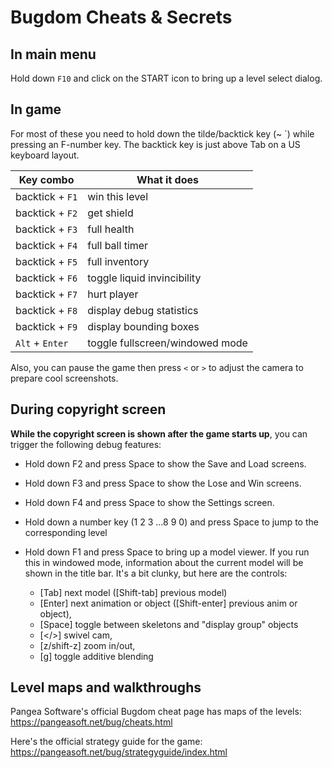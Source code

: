# Bugdom Cheats & Secrets

## In main menu

Hold down `F10` and click on the START icon to bring up a level select dialog.

## In game

For most of these you need to hold down the tilde/backtick key (~ `) while pressing an F-number key.
The backtick key is just above Tab on a US keyboard layout.

| Key combo       | What it does                    |
|-----------------|---------------------------------|
| backtick + `F1` | win this level                  |
| backtick + `F2` | get shield                      |
| backtick + `F3` | full health                     |
| backtick + `F4` | full ball timer                 |
| backtick + `F5` | full inventory                  |
| backtick + `F6` | toggle liquid invincibility     |
| backtick + `F7` | hurt player                     |
| backtick + `F8` | display debug statistics        |
| backtick + `F9` | display bounding boxes          |
| `Alt` + `Enter` | toggle fullscreen/windowed mode |

Also, you can pause the game then press `<` or `>` to adjust the camera to prepare cool screenshots.

## During copyright screen

**While the copyright screen is shown after the game starts up**, you can trigger the following debug features:

- Hold down F2 and press Space to show the Save and Load screens.

- Hold down F3 and press Space to show the Lose and Win screens.

- Hold down F4 and press Space to show the Settings screen.

- Hold down a number key (1 2 3 ...8 9 0) and press Space to jump to the corresponding level

- Hold down F1 and press Space to bring up a model viewer.
  If you run this in windowed mode, information about the current model will be shown in the title bar. It's a bit clunky, but here are the controls:

  - [Tab] next model ([Shift-tab] previous model)
  - [Enter] next animation or object ([Shift-enter] previous anim or object),
  - [Space] toggle between skeletons and "display group" objects
  - [</>] swivel cam,
  - [z/shift-z] zoom in/out,
  - [g] toggle additive blending

## Level maps and walkthroughs

Pangea Software's official Bugdom cheat page has maps of the levels:
https://pangeasoft.net/bug/cheats.html

Here's the official strategy guide for the game:
https://pangeasoft.net/bug/strategyguide/index.html
